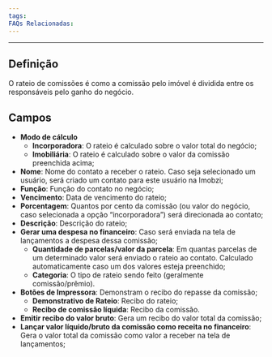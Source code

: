 ```yaml
---
tags:
FAQs Relacionadas:
---
```

---
## Definição

O rateio de comissões é como a comissão pelo imóvel é dividida entre os responsáveis pelo ganho do negócio.
## Campos

- **Modo de cálculo**
	- **Incorporadora**: O rateio é calculado sobre o valor total do negócio;
	- **Imobiliária**: O rateio é calculado sobre o valor da comissão preenchida acima;
- **Nome**: Nome do contato a receber o rateio. Caso seja selecionado um usuário, será criado um contato para este usuário na Imobzi;
- **Função**: Função do contato no negócio;
- **Vencimento**: Data de vencimento do rateio;
- **Porcentagem**: Quantos por cento da comissão (ou valor do negócio, caso selecionada a opção “incorporadora”) será direcionada ao contato;
- **Descrição**: Descrição do rateio;
- **Gerar uma despesa no financeiro**: Caso será enviada na tela de lançamentos a despesa dessa comissão;
	- **Quantidade de parcelas/valor da parcela**: Em quantas parcelas de um determinado valor será enviado o rateio ao contato. Calculado automaticamente caso um dos valores esteja preenchido;
	- **Categoria**: O tipo de rateio sendo feito (geralmente comissão/prêmio).
- **Botões de Impressora**: Demonstram o recibo do repasse da comissão;
	- **Demonstrativo de Rateio**: Recibo do rateio;
	- **Recibo de comissão líquida**: Recibo da comissão.
- **Emitir recibo do valor bruto**: Gera um recibo do valor total da comissão;
- **Lançar valor líquido/bruto da comissão como receita no financeiro**: Gera o valor total da comissão como valor a receber na tela de lançamentos;